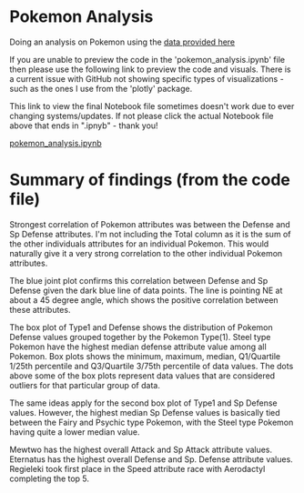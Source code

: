 # Pokemon Analysis
Doing an analysis on Pokemon using the [data provided here](https://github.com/lgreski/pokemonData)

If you are unable to preview the code in the 'pokemon_analysis.ipynb' file then please use
the following link to preview the code and visuals. There is a current issue with GitHub not
showing specific types of visualizations - such as the ones I use from the 'plotly' package.

This link to view the final Notebook file sometimes doesn't work due to ever changing systems/updates. If not please click the
actual Notebook file above that ends in ".ipnyb" - thank you!

[pokemon_analysis.ipynb](https://nbviewer.jupyter.org/github/calvintirrell/Pokemon_Analysis/blob/main/pokemon_analysis.ipynb)

# Summary of findings (from the code file)

Strongest correlation of Pokemon attributes was between the Defense and Sp Defense attributes.
I'm not including the Total column as it is the sum of the other individuals attributes for an individual Pokemon.
This would naturally give it a very strong correlation to the other individual Pokemon attributes.

The blue joint plot confirms this correlation between Defense and Sp Defense given the dark blue line of data points.
The line is pointing NE at about a 45 degree angle, which shows the positive correlation between these attributes.

The box plot of Type1 and Defense shows the distribution of Pokemon Defense values grouped together by the Pokemon Type(1).
Steel type Pokemon have the highest median defense attribute value among all Pokemon.
Box plots shows the minimum, maximum, median, Q1/Quartile 1/25th percentile and Q3/Quartile 3/75th percentile of data values.
The dots above some of the box plots represent data values that are considered outliers for that particular group of data.

The same ideas apply for the second box plot of Type1 and Sp Defense values. However, the highest median Sp Defense values is
basically tied between the Fairy and Psychic type Pokemon, with the Steel type Pokemon having quite a lower median value.

Mewtwo has the highest overall Attack and Sp Attack attribute values. Eternatus has the highest overall Defense and
Sp. Defense attribute values. Regieleki took first place in the Speed attribute race with Aerodactyl completing the top 5.
